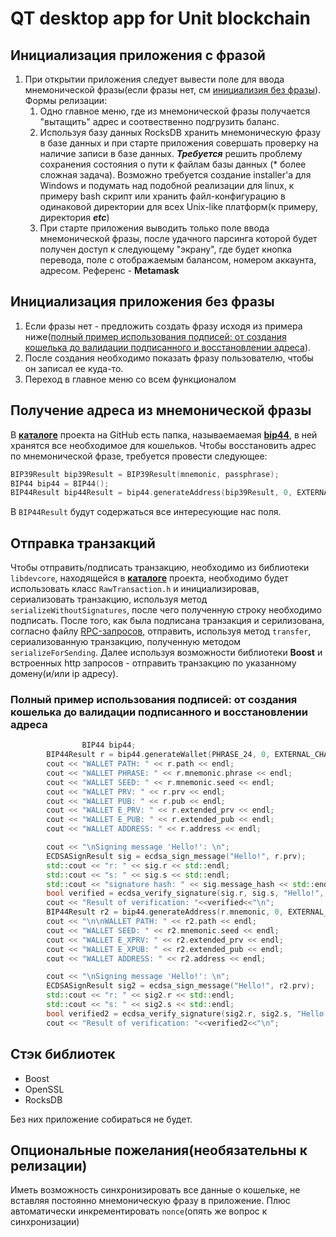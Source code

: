 # QT desktop app for Unit blockchain

## Инициализация приложения с фразой

1) При открытии приложения следует вывести поле для ввода мнемонической фразы(если фразы нет, см [инициализия без фразы](#инициализация-приложения-без-фразы)). Формы релизации:
   1) Одно главное меню, где из мнемонической фразы получается "вытащить" адрес и соотвественно подгрузить баланс.
   2) Используя базу данных RocksDB хранить мнемоническую фразу в базе данных и при старте приложения совершать проверку на наличие записи в базе данных. ***Требуется*** решить проблему сохранения состояния о пути к файлам базы данных (* более сложная задача). Возможно требуется создание installer'а для Windows и подумать над подобной реализации для linux, к примеру bash скрипт или хранить файл-конфигурацию в одинаковой директории для всех Unix-like платформ(к примеру, директория ***etc***)
   3) При старте приложения выводить только поле ввода мнемонической фразы, после удачного парсинга которой будет получен доступ к следующему "экрану", где будет кнопка перевода, поле с отображаемым балансом, номером аккаунта, адресом. Референс - **Metamask**

## Инициализация приложения без фразы

1. Если фразы нет - предложить создать фразу исходя из примера ниже([полный пример использования подписей: от создания кошелька до валидации подписанного и восстановлении адреса](#полный-пример-использования-подписей:-от-создания-кошелька-до-валидации-подписанного-и-восстановлении-адреса)). 
2. После создания необходимо показать фразу пользователю, чтобы он записал ее куда-то. 
3. Переход в главное меню со всем функционалом

## Получение адреса из мнемонической фразы

В [**каталоге**](https://github.com/Unit-chain/Unit-reborn) проекта на GitHub есть папка, называемаемая **[bip44](https://github.com/Unit-chain/Unit-reborn/tree/main/bip44)**, в ней хранятся все необходимое для кошельков. Чтобы восстановить адрес по мнемонической фразе, требуется провести следующее:
```c++
BIP39Result bip39Result = BIP39Result(mnemonic, passphrase);
BIP44 bip44 = BIP44();
BIP44Result bip44Result = bip44.generateAddress(bip39Result, 0, EXTERNAL_CHANGE, 0);
```

В `BIP44Result` будут содержаться все интересующие нас поля.

## Отправка транзакций

Чтобы отправить/подписать транзакцию, необходимо из библиотеки `libdevcore`, находящейся в [**каталоге**](https://github.com/Unit-chain/Unit-reborn) проекта, необходимо будет использовать класс `RawTransaction.h` и инициализировав, сериализовать транзакцию, используя метод `serializeWithoutSignatures`, после чего полученную строку необходимо подписать. После того, как была подписана транзакция и серилизована, согласно файлу [RPC-запросов](https://github.com/Unit-chain/Unit-reborn/blob/main/RPC_REQUESTS.md), отправить, используя метод `transfer`, сериализованную транзакцию, полученную методом `serializeForSending`. Далее используя возможности библиотеки **Boost** и встроенных http запросов - отправить транзакцию по указанному домену(и/или ip адресу).

### Полный пример использования подписей: от создания кошелька до валидации подписанного и восстановлении адреса

```c++
				BIP44 bip44;
        BIP44Result r = bip44.generateWallet(PHRASE_24, 0, EXTERNAL_CHANGE);
        cout << "WALLET PATH: " << r.path << endl;
        cout << "WALLET PHRASE: " << r.mnemonic.phrase << endl;
        cout << "WALLET SEED: " << r.mnemonic.seed << endl;
        cout << "WALLET PRV: " << r.prv << endl;
        cout << "WALLET PUB: " << r.pub << endl;
        cout << "WALLET E_PRV: " << r.extended_prv << endl;
        cout << "WALLET E_PUB: " << r.extended_pub << endl;
        cout << "WALLET ADDRESS: " << r.address << endl;

        cout << "\nSigning message 'Hello!': \n";
        ECDSASignResult sig = ecdsa_sign_message("Hello!", r.prv);
        std::cout << "r: " << sig.r << std::endl;
        std::cout << "s: " << sig.s << std::endl;
        std::cout << "signature hash: " << sig.message_hash << std::endl;
        bool verified = ecdsa_verify_signature(sig.r, sig.s, "Hello!", r.address);
        cout << "Result of verification: "<<verified<<"\n";
        BIP44Result r2 = bip44.generateAddress(r.mnemonic, 0, EXTERNAL_CHANGE, 1);
        cout << "\n\nWALLET PATH: " << r2.path << endl;
        cout << "WALLET SEED: " << r2.mnemonic.seed << endl;
        cout << "WALLET E_XPRV: " << r2.extended_prv << endl;
        cout << "WALLET E_XPUB: " << r2.extended_pub << endl;
        cout << "WALLET ADDRESS: " << r2.address << endl;

        cout << "\nSigning message 'Hello!': \n";
        ECDSASignResult sig2 = ecdsa_sign_message("Hello!", r2.prv);
        std::cout << "r: " << sig2.r << std::endl;
        std::cout << "s: " << sig2.s << std::endl;
        bool verified2 = ecdsa_verify_signature(sig2.r, sig2.s, "Hello!", r2.address);
        cout << "Result of verification: "<<verified2<<"\n";
```

## Стэк библиотек

* Boost
* OpenSSL
* RocksDB

Без них приложение собираться не будет.

## Опциональные пожелания(необязательны к релизации)

Иметь возможность синхронизировать все данные о кошельке, не вставляя постоянно мнемоническую фразу в приложение. Плюс автоматически инкрементировать `nonce`(опять же вопрос к синхронизации)